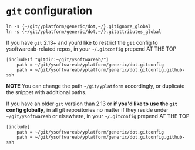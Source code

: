 # `git` configuration

```shell
ln -s {~/git/yplatform/generic/dot,~/}.gitignore_global
ln -s {~/git/yplatform/generic/dot,~/}.gitattributes_global
```

If you have `git` 2.13+ and you'd like to restrict the `git` config to ysoftwareab-related repos,
in your `~/.gitconfig` prepend AT THE TOP

```
[includeIf "gitdir:~/git/ysoftwareab/"]
    path = ~/git/ysoftwareab/yplatform/generic/dot.gitconfig
    path = ~/git/ysoftwareab/yplatform/generic/dot.gitconfig.github-ssh
```

**NOTE** You can change the path `~/git/yplatform` accordingly, or duplicate the snippet with additional paths.

If you have an older `git` version than 2.13 or **if you'd like to use the `git` config globally**,
in all git repositories no matter if they reside under `~/git/ysoftwareab` or elsewhere,
in your `~/.gitconfig` prepend AT THE TOP

```
[include]
    path = ~/git/ysoftwareab/yplatform/generic/dot.gitconfig
    path = ~/git/ysoftwareab/yplatform/generic/dot.gitconfig.github-ssh
```
